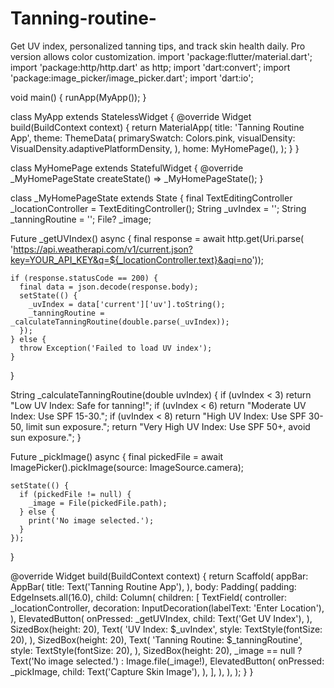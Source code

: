 # Tanning-routine-
Get UV index, personalized tanning tips, and track skin health daily. Pro version allows color customization.
import 'package:flutter/material.dart';
import 'package:http/http.dart' as http;
import 'dart:convert';
import 'package:image_picker/image_picker.dart';
import 'dart:io';

void main() {
  runApp(MyApp());
}

class MyApp extends StatelessWidget {
  @override
  Widget build(BuildContext context) {
    return MaterialApp(
      title: 'Tanning Routine App',
      theme: ThemeData(
        primarySwatch: Colors.pink,
        visualDensity: VisualDensity.adaptivePlatformDensity,
      ),
      home: MyHomePage(),
    );
  }
}

class MyHomePage extends StatefulWidget {
  @override
  _MyHomePageState createState() => _MyHomePageState();
}

class _MyHomePageState extends State<MyHomePage> {
  final TextEditingController _locationController = TextEditingController();
  String _uvIndex = '';
  String _tanningRoutine = '';
  File? _image;

  Future<void> _getUVIndex() async {
    final response = await http.get(Uri.parse(
        'https://api.weatherapi.com/v1/current.json?key=YOUR_API_KEY&q=${_locationController.text}&aqi=no'));

    if (response.statusCode == 200) {
      final data = json.decode(response.body);
      setState(() {
        _uvIndex = data['current']['uv'].toString();
        _tanningRoutine = _calculateTanningRoutine(double.parse(_uvIndex));
      });
    } else {
      throw Exception('Failed to load UV index');
    }
  }

  String _calculateTanningRoutine(double uvIndex) {
    if (uvIndex < 3) return "Low UV Index: Safe for tanning!";
    if (uvIndex < 6) return "Moderate UV Index: Use SPF 15-30.";
    if (uvIndex < 8) return "High UV Index: Use SPF 30-50, limit sun exposure.";
    return "Very High UV Index: Use SPF 50+, avoid sun exposure.";
  }

  Future<void> _pickImage() async {
    final pickedFile = await ImagePicker().pickImage(source: ImageSource.camera);

    setState(() {
      if (pickedFile != null) {
        _image = File(pickedFile.path);
      } else {
        print('No image selected.');
      }
    });
  }

  @override
  Widget build(BuildContext context) {
    return Scaffold(
      appBar: AppBar(
        title: Text('Tanning Routine App'),
      ),
      body: Padding(
        padding: EdgeInsets.all(16.0),
        child: Column(
          children: <Widget>[
            TextField(
              controller: _locationController,
              decoration: InputDecoration(labelText: 'Enter Location'),
            ),
            ElevatedButton(
              onPressed: _getUVIndex,
              child: Text('Get UV Index'),
            ),
            SizedBox(height: 20),
            Text(
              'UV Index: $_uvIndex',
              style: TextStyle(fontSize: 20),
            ),
            SizedBox(height: 20),
            Text(
              'Tanning Routine: $_tanningRoutine',
              style: TextStyle(fontSize: 20),
            ),
            SizedBox(height: 20),
            _image == null
                ? Text('No image selected.')
                : Image.file(_image!),
            ElevatedButton(
              onPressed: _pickImage,
              child: Text('Capture Skin Image'),
            ),
          ],
        ),
      ),
    );
  }
}
